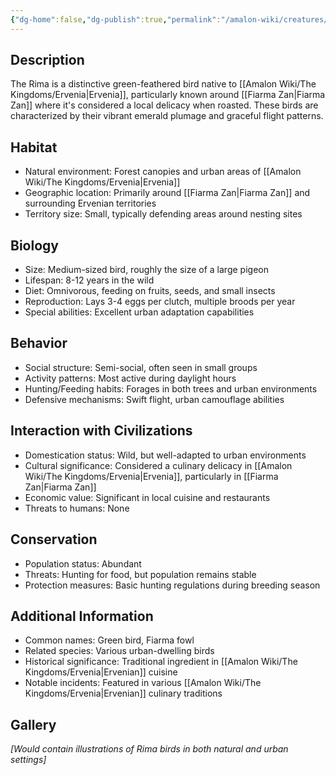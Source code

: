 ```yaml
---
{"dg-home":false,"dg-publish":true,"permalink":"/amalon-wiki/creatures/rima/","dgPassFrontmatter":true,"noteIcon":""}
---
```


## Description
The Rima is a distinctive green-feathered bird native to [[Amalon Wiki/The Kingdoms/Ervenia\|Ervenia]], particularly known around [[Fiarma Zan\|Fiarma Zan]] where it's considered a local delicacy when roasted. These birds are characterized by their vibrant emerald plumage and graceful flight patterns.

## Habitat
- Natural environment: Forest canopies and urban areas of [[Amalon Wiki/The Kingdoms/Ervenia\|Ervenia]]
- Geographic location: Primarily around [[Fiarma Zan\|Fiarma Zan]] and surrounding Ervenian territories
- Territory size: Small, typically defending areas around nesting sites

## Biology
- Size: Medium-sized bird, roughly the size of a large pigeon
- Lifespan: 8-12 years in the wild
- Diet: Omnivorous, feeding on fruits, seeds, and small insects
- Reproduction: Lays 3-4 eggs per clutch, multiple broods per year
- Special abilities: Excellent urban adaptation capabilities

## Behavior
- Social structure: Semi-social, often seen in small groups
- Activity patterns: Most active during daylight hours
- Hunting/Feeding habits: Forages in both trees and urban environments
- Defensive mechanisms: Swift flight, urban camouflage abilities

## Interaction with Civilizations
- Domestication status: Wild, but well-adapted to urban environments
- Cultural significance: Considered a culinary delicacy in [[Amalon Wiki/The Kingdoms/Ervenia\|Ervenia]], particularly in [[Fiarma Zan\|Fiarma Zan]]
- Economic value: Significant in local cuisine and restaurants
- Threats to humans: None

## Conservation
- Population status: Abundant
- Threats: Hunting for food, but population remains stable
- Protection measures: Basic hunting regulations during breeding season

## Additional Information
- Common names: Green bird, Fiarma fowl
- Related species: Various urban-dwelling birds
- Historical significance: Traditional ingredient in [[Amalon Wiki/The Kingdoms/Ervenia\|Ervenian]] cuisine
- Notable incidents: Featured in various [[Amalon Wiki/The Kingdoms/Ervenia\|Ervenian]] culinary traditions

## Gallery
*[Would contain illustrations of Rima birds in both natural and urban settings]*